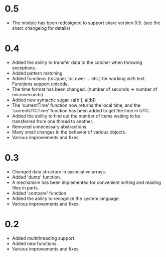 # 0.5
- The module has been redesigned to support sharc version 0.5. (see the sharc changelog for details)

# 0.4
- Added the ability to transfer data to the catcher when throwing exceptions.
- Added pattern matching.
- Added functions (toUpper, toLower ...  etc.) for working with text. Functions support unicode.
- The time format has been changed. (number of seconds -> number of microseconds)
- Added new syntactic sugar. (a\[b:\], a\[:b\])
- The 'currentTime' function now returns the local time, and the 'currentUTCTime' function has been added to get the time in UTC.
- Added the ability to find out the number of items waiting to be transferred from one thread to another.
- Removed unnecessary abstractions.
- Many small changes in the behavior of various objects.
- Various improvements and fixes.

# 0.3
- Changed data structure in associative arrays.
- Added 'dump' function.
- A mechanism has been implemented for convenient writing and reading files in parts.
- Added 'compare' function.
- Added the ability to recognize the system language.
- Various improvements and fixes.

# 0.2
- Added multithreading support.
- Added new functions.
- Various improvements and fixes.
